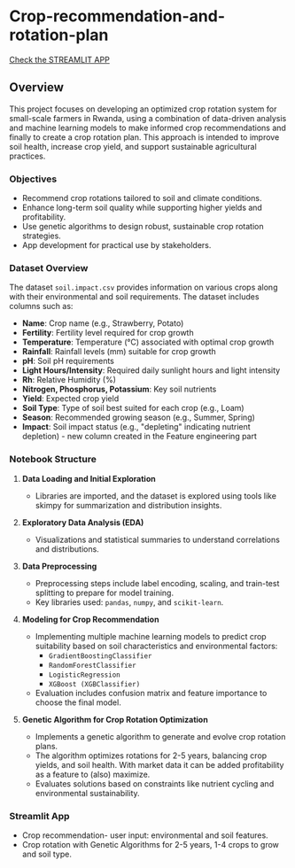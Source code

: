 # Crop-recommendation-and-rotation-plan
[Check the STREAMLIT APP](https://crop-recommendation-and-rotation-plan.streamlit.app/)

## Overview
This project focuses on developing an optimized crop rotation system for small-scale farmers in Rwanda, using a combination of data-driven analysis and machine learning models to make informed crop recommendations and finally to create a crop rotation plan. This approach is intended to improve soil health, increase crop yield, and support sustainable agricultural practices.

### Objectives
- Recommend crop rotations tailored to soil and climate conditions.  
- Enhance long-term soil quality while supporting higher yields and profitability.  
- Use genetic algorithms to design robust, sustainable crop rotation strategies.
- App development for practical use by stakeholders. 

  
### Dataset Overview
The dataset `soil.impact.csv` provides information on various crops along with their environmental and soil requirements. The dataset includes columns such as:
- **Name**: Crop name (e.g., Strawberry, Potato)
- **Fertility**: Fertility level required for crop growth
- **Temperature**: Temperature (°C) associated with optimal crop growth
- **Rainfall**: Rainfall levels (mm) suitable for crop growth
- **pH**: Soil pH requirements
- **Light Hours/Intensity**: Required daily sunlight hours and light intensity
- **Rh**: Relative Humidity (%)
- **Nitrogen, Phosphorus, Potassium**: Key soil nutrients
- **Yield**: Expected crop yield
- **Soil Type**: Type of soil best suited for each crop (e.g., Loam)
- **Season**: Recommended growing season (e.g., Summer, Spring)
- **Impact**: Soil impact status (e.g., "depleting" indicating nutrient depletion) - new column created in the Feature engineering part

### Notebook Structure
1. **Data Loading and Initial Exploration**
    - Libraries are imported, and the dataset is explored using tools like skimpy for summarization and distribution insights.

2. **Exploratory Data Analysis (EDA)**
    - Visualizations and statistical summaries to understand correlations and distributions.

3. **Data Preprocessing**
    - Preprocessing steps include label encoding, scaling, and train-test splitting to prepare for model training.
    - Key libraries used: `pandas`, `numpy`, and `scikit-learn`.

4. **Modeling for Crop Recommendation**
    - Implementing multiple machine learning models to predict crop suitability based on soil characteristics and environmental factors:
        - `GradientBoostingClassifier`
        - `RandomForestClassifier`
        - `LogisticRegression`
        - `XGBoost (XGBClassifier)`
    - Evaluation includes confusion matrix and feature importance to choose the final model.

5. **Genetic Algorithm for Crop Rotation Optimization**  
   - Implements a genetic algorithm to generate and evolve crop rotation plans.  
   - The algorithm optimizes rotations for 2-5 years, balancing crop yields, and soil health. With market data it can be added profitability as a feature to (also) maximize.
   - Evaluates solutions based on constraints like nutrient cycling and environmental sustainability.


### Streamlit App 
 - Crop recommendation- user input: environmental and soil features.
 - Crop rotation with Genetic Algorithms for 2-5 years, 1-4 crops to grow and soil type.
